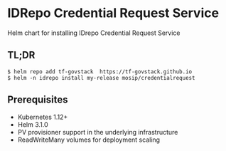 # IDRepo Credential Request Service

Helm chart for installing IDrepo Credential Request Service

## TL;DR

```console
$ helm repo add tf-govstack  https://tf-govstack.github.io
$ helm -n idrepo install my-release mosip/credentialrequest
```
## Prerequisites

- Kubernetes 1.12+
- Helm 3.1.0
- PV provisioner support in the underlying infrastructure
- ReadWriteMany volumes for deployment scaling

